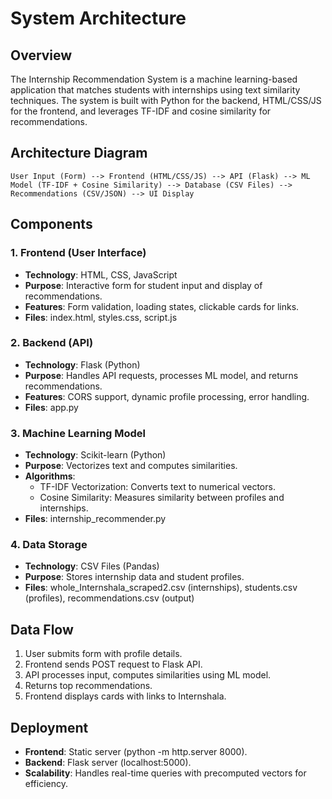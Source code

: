 # System Architecture

## Overview
The Internship Recommendation System is a machine learning-based application that matches students with internships using text similarity techniques. The system is built with Python for the backend, HTML/CSS/JS for the frontend, and leverages TF-IDF and cosine similarity for recommendations.

## Architecture Diagram
```
User Input (Form) --> Frontend (HTML/CSS/JS) --> API (Flask) --> ML Model (TF-IDF + Cosine Similarity) --> Database (CSV Files) --> Recommendations (CSV/JSON) --> UI Display
```

## Components

### 1. Frontend (User Interface)
- **Technology**: HTML, CSS, JavaScript
- **Purpose**: Interactive form for student input and display of recommendations.
- **Features**: Form validation, loading states, clickable cards for links.
- **Files**: index.html, styles.css, script.js

### 2. Backend (API)
- **Technology**: Flask (Python)
- **Purpose**: Handles API requests, processes ML model, and returns recommendations.
- **Features**: CORS support, dynamic profile processing, error handling.
- **Files**: app.py

### 3. Machine Learning Model
- **Technology**: Scikit-learn (Python)
- **Purpose**: Vectorizes text and computes similarities.
- **Algorithms**:
  - TF-IDF Vectorization: Converts text to numerical vectors.
  - Cosine Similarity: Measures similarity between profiles and internships.
- **Files**: internship_recommender.py

### 4. Data Storage
- **Technology**: CSV Files (Pandas)
- **Purpose**: Stores internship data and student profiles.
- **Files**: whole_Internshala_scraped2.csv (internships), students.csv (profiles), recommendations.csv (output)

## Data Flow
1. User submits form with profile details.
2. Frontend sends POST request to Flask API.
3. API processes input, computes similarities using ML model.
4. Returns top recommendations.
5. Frontend displays cards with links to Internshala.

## Deployment
- **Frontend**: Static server (python -m http.server 8000).
- **Backend**: Flask server (localhost:5000).
- **Scalability**: Handles real-time queries with precomputed vectors for efficiency.
